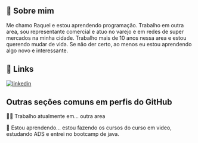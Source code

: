 
## 🚀 Sobre mim
 Me chamo Raquel e estou aprendendo programação. Trabalho em outra area, sou representante comercial e atuo no varejo e em redes de super mercados na minha cidade. Trabalho mais de 10 anos nessa area e estou querendo mudar de vida. Se não der certo, ao menos eu estou aprendendo algo novo e interessante. 


## 🔗 Links
[![linkedin](https://img.shields.io/badge/linkedin-0A66C2?style=for-the-badge&logo=linkedin&logoColor=white)](https://www.linkedin.com/in/raquel-vargas-5683a6219/)



## Outras seções comuns em perfis do GitHub
👩‍💻 Trabalho atualmente em... outra area

🧠 Estou aprendendo... estou fazendo os cursos do curso em video, estudando ADS e entrei no bootcamp de java. 



